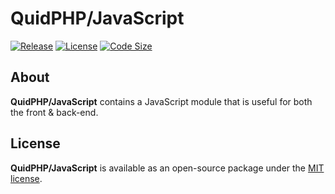 # QuidPHP/JavaScript
[![Release](https://img.shields.io/github/v/release/quidphp/javascript)](https://packagist.org/packages/quidphp/javascript)
[![License](https://img.shields.io/github/license/quidphp/javascript)](https://github.com/quidphp/javascript/blob/master/LICENSE)
[![Code Size](https://img.shields.io/github/languages/code-size/quidphp/javascript)](https://github.com/quidphp/javascript)

## About
**QuidPHP/JavaScript** contains a JavaScript module that is useful for both the front & back-end.

## License
**QuidPHP/JavaScript** is available as an open-source package under the [MIT license](LICENSE).